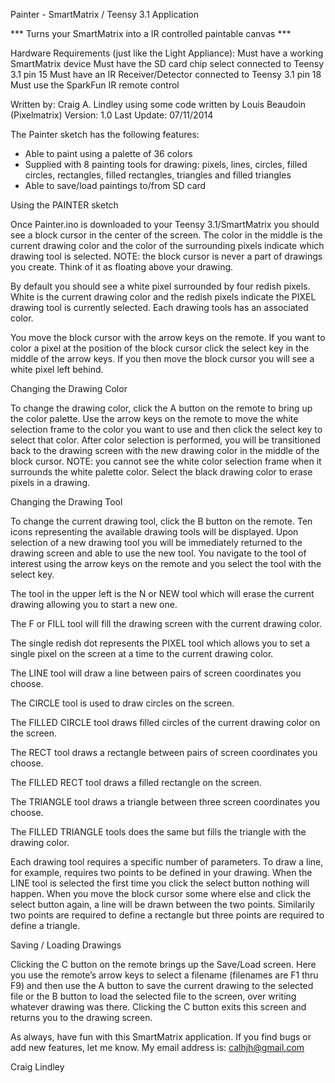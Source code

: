 Painter - SmartMatrix / Teensy 3.1 Application

*** Turns your SmartMatrix into a IR controlled paintable canvas ***

Hardware Requirements (just like the Light Appliance):
Must have a working SmartMatrix device
Must have the SD card chip select connected to Teensy 3.1 pin 15
Must have an IR Receiver/Detector connected to Teensy 3.1 pin 18
Must use the SparkFun IR remote control

Written by: Craig A. Lindley using some code written by Louis Beaudoin (Pixelmatrix)
Version: 1.0
Last Update: 07/11/2014

The Painter sketch has the following features:

* Able to paint using a palette of 36 colors
* Supplied with 8 painting tools for drawing:
  pixels, lines, circles, filled circles, rectangles, filled rectangles,
  triangles and filled triangles
* Able to save/load paintings to/from SD card

Using the PAINTER sketch

Once Painter.ino is downloaded to your Teensy 3.1/SmartMatrix you should see a
block cursor in the center of the screen. The color in the middle is the current
drawing color and the color of the surrounding pixels indicate which drawing tool
is selected. NOTE: the block cursor is never a part of drawings you create. 
Think of it as floating above your drawing.

By default you should see a white pixel surrounded by four redish pixels. 
White is the current drawing color and the redish pixels indicate the PIXEL
drawing tool is currently selected. Each drawing tools has an associated color.

You move the block cursor with the arrow keys on the remote. If you want
to color a pixel at the position of the block cursor click the select key in the middle
of the arrow keys. If you then move the block cursor you will see a white pixel
left behind.

Changing the Drawing Color

To change the drawing color, click the A button on the remote to bring up the color
palette. Use the arrow keys on the remote to move the white selection frame to the
color you want to use and then click the select key to select that color. After color
selection is performed, you will be transitioned back to the drawing screen with
the new drawing color in the middle of the block cursor. NOTE: you cannot see the
white color selection frame when it surrounds the white palette color. Select the
black drawing color to erase pixels in a drawing.

Changing the Drawing Tool

To change the current drawing tool, click the B button on the remote. 
Ten icons representing the available drawing tools will be displayed. Upon
selection of a new drawing tool you will be immediately returned to the drawing
screen and able to use the new tool. You navigate to the tool of interest using the
arrow keys on the remote and you select the tool with the select key.

The tool in the upper left is the N or NEW tool which will erase the current
drawing allowing you to start a new one. 

The F or FILL tool will fill the drawing screen with the current drawing color.

The single redish dot represents the PIXEL tool which allows you to set a single
pixel on the screen at a time to the current drawing color.

The LINE tool will draw a line between pairs of screen coordinates you choose.

The CIRCLE tool is used to draw circles on the screen. 

The FILLED CIRCLE tool draws filled circles of the current drawing color on the screen.

The RECT tool draws a rectangle between pairs of screen coordinates you choose.

The FILLED RECT tool draws a filled rectangle on the screen.

The TRIANGLE tool draws a triangle between three screen coordinates you choose.

The FILLED TRIANGLE tools does the same but fills the triangle with the drawing
color.

Each drawing tool requires a specific number of parameters. To draw a line,
for example, requires two points to be defined in your drawing. When the LINE 
tool is selected the first time you click the select button nothing will happen. 
When you move the block cursor some where else and click the select button again,
a line will be drawn between the two points. Similarily two points are required
to define a rectangle but three points are required to define a triangle.

Saving / Loading Drawings

Clicking the C button on the remote brings up the Save/Load screen. Here you use
the remote’s arrow keys to select a filename (filenames are F1 thru F9) and then
use the A button to save the current drawing to the selected file or the B button
to load the selected file to the screen, over writing whatever drawing was there.
Clicking the C button exits this screen and returns you to the drawing screen.

As always, have fun with this SmartMatrix application. If you find bugs or add
new features, let me know. My email address is: calhjh@gmail.com

Craig Lindley




